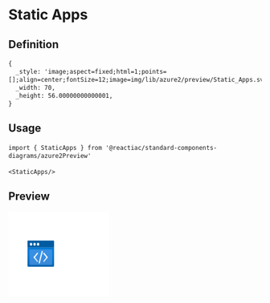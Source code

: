 # Static Apps

## Definition

```
{
  _style: 'image;aspect=fixed;html=1;points=[];align=center;fontSize=12;image=img/lib/azure2/preview/Static_Apps.svg;strokeColor=none;',
  _width: 70,
  _height: 56.00000000000001,
}
```

## Usage

```
import { StaticApps } from '@reactiac/standard-components-diagrams/azure2Preview'

<StaticApps/>
```

## Preview

<img src="./static-apps.png" width="200"/>
